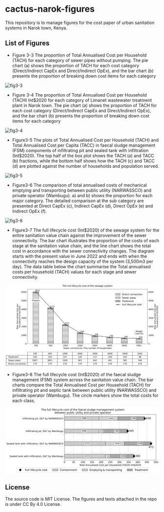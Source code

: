 # cactus-narok-figures

This repository is to manage figures for the cost paper of urban sanitation systems in Narok town, Kenya.

## List of Figures

- Figure 3-3 The proportion of Total Annualised Cost per Household (TACH) for each category of sewer pipes without pumping. The pie chart (a) shows the proportion of TACH for each cost category (Direct/Indirect CapEx and Direct/Indirect OpEx), and the bar chart (b) presents the proportion of breaking down cost items for each category

![fig3-3](./fig3-3_sewer_comp_cost.png)

- Figure 3-4 The proportion of Total Annualised Cost per Household (TACH) Int$2020 for each category of Limanet wastewater treatment plant in Narok town. The pie chart (a) shows the proportion of TACH for each cost category (Direct/Indirect CapEx and Direct/Indirect OpEx), and the bar chart (b) presents the proportion of breaking down cost items for each category

![fig3-4](./fig3-4_treatment_comp_cost.png)

- Figure3-5 The plots of Total Annualised Cost per Household (TACH) and Total Annualised Cost per Capita (TACC) in faecal sludge management (FSM) components of infiltrating pit and sealed tank with infiltration (Int$2020). The top half of the box plot shows the TACH (a) and TACC (b) fractions, while the bottom half shows how the TACH (c) and TACC (d) are plotted against the number of households and population served.

![fig3-5](./fig3-5_fsm_containment_cost.png)

- Figure3-6 The comparison of total annualised costs of mechanical emptying and transporting between public utility (NARWASSCO) and private operator (Wambugu). a) and b) shows the proportion for each major category. The detailed comparison at the sub category are presented at Direct CapEx (c), Indirect CapEx (d), Direct OpEx (e) and Indirect OpEx (f).

![fig3-6](./fig3-6_fsm_e&t_cost.png)

- Figure3-7 The full lifecycle cost  (Int$2020) of the sewage system for the entire sanitation value chain against the improvement of the sewer connectivity. The bar chart illustrates the proportion of the costs of each stage at the sanitation value chain, and the line chart shows the total cost in accordance with the sewer connectivity changes. The diagram starts with the present value in June 2022 and ends with when the connectivity reaches the design capacity of the system (3,500m3 per day). The data table below the chart summarise the Total annualised costs per household (TACH) values for each stage and sewer connectivity.

![fig3-7](./fig3-7_sewer_fulllifecycle_cost.png)

- Figure3-8 The full lifecycle cost (Int$2020) of the faecal sludge management (FSM) system across the sanitation value chain. The bar charts compare the Total Annualised Cost per Household (TACH) for infiltrating pit and septic tank between public utility (NARWASSCO) and private operator (Wambugu). The circle markers show the total costs for each class.

![fig3-8](./fig3-8_fsm_fulllifecycle_cost.png)

## License

The source code is MIT License. The figures and texts attached in the repo is under CC By 4.0 License.
